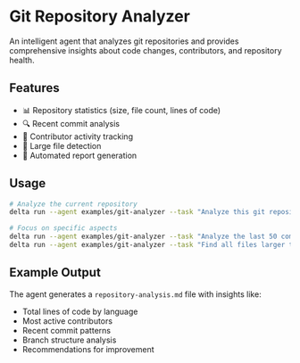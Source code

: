 # Git Repository Analyzer

An intelligent agent that analyzes git repositories and provides comprehensive insights about code changes, contributors, and repository health.

## Features
- 📊 Repository statistics (size, file count, lines of code)
- 🔍 Recent commit analysis
- 👥 Contributor activity tracking
- 🚨 Large file detection
- 📝 Automated report generation

## Usage

```bash
# Analyze the current repository
delta run --agent examples/git-analyzer --task "Analyze this git repository and create a detailed report"

# Focus on specific aspects
delta run --agent examples/git-analyzer --task "Analyze the last 50 commits and identify patterns"
delta run --agent examples/git-analyzer --task "Find all files larger than 1MB and suggest optimization"
```

## Example Output

The agent generates a `repository-analysis.md` file with insights like:
- Total lines of code by language
- Most active contributors
- Recent commit patterns
- Branch structure analysis
- Recommendations for improvement